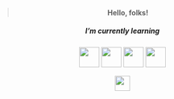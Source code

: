 > <h4 align="center">Hello, folks! <img src="https://stickershop.line-scdn.net/stickershop/v1/product/4894287/LINEStorePC/main.png;compress=true" width="15px"></h4>
 <h5 align="center">I’m currently learning</h5>
 <p align="center">
<img src="https://cdn.jsdelivr.net/gh/devicons/devicon/icons/javascript/javascript-original.svg" width="40px" />
<img  src="https://cdn.jsdelivr.net/gh/devicons/devicon/icons/typescript/typescript-original.svg" width="40px" />
<img  src="https://cdn.jsdelivr.net/gh/devicons/devicon/icons/svelte/svelte-original.svg" width="40px"/>
<img  src="https://cdn.jsdelivr.net/gh/devicons/devicon/icons/rails/rails-original-wordmark.svg"  width="40px"/>
</p>
<p align="center">
<img align="center" src="https://images.gamebanana.com/img/ico/sprays/luffy_run_render.gif" width="30px">
</p>
 
